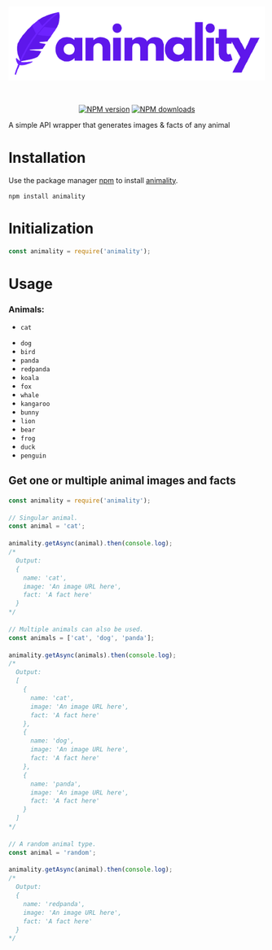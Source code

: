 <div align="center">  
<br />
  <p>
    <a href="https://www.npmjs.com/package/ruxe"><img style="margin-top: -4%" src="https://raw.githubusercontent.com/jaipack17/animality-1/main/assets/logo.png" width="546" alt="animality" /></a>
  </p>
  <br />
  <p>
    <a href="https://www.npmjs.com/package/animality"><img src="https://img.shields.io/npm/v/animality.svg?maxAge=3600" alt="NPM version" /></a>
    <a href="https://www.npmjs.com/package/animality"><img src="https://img.shields.io/npm/dt/animality.svg?maxAge=3600" alt="NPM downloads" /></a>
  </p>
</div>

A simple API wrapper that generates images & facts of any animal

# Installation

Use the package manager [npm](https://www.npmjs.com/) to install [animality](https://www.npmjs.com/package/animality).

```sh-session
npm install animality
```

# Initialization

```js
const animality = require('animality');
```

# Usage

### Animals: 
+ `cat`
* `dog` 
* `bird` 
* `panda` 
* `redpanda` 
* `koala` 
* `fox` 
* `whale` 
* `kangaroo` 
* `bunny`
* `lion`
* `bear`
* `frog`
* `duck`
* `penguin`

## Get one or multiple animal images and facts

```js
const animality = require('animality');

// Singular animal.
const animal = 'cat';

animality.getAsync(animal).then(console.log);
/*
  Output:
  {
    name: 'cat',
    image: 'An image URL here',
    fact: 'A fact here'
  }
*/

// Multiple animals can also be used.
const animals = ['cat', 'dog', 'panda'];

animality.getAsync(animals).then(console.log);
/*
  Output:
  [
    {
      name: 'cat',
      image: 'An image URL here',
      fact: 'A fact here'
    },
    {
      name: 'dog',
      image: 'An image URL here',
      fact: 'A fact here'
    },
    {
      name: 'panda',
      image: 'An image URL here',
      fact: 'A fact here'
    }
  ]
*/

// A random animal type.
const animal = 'random';

animality.getAsync(animal).then(console.log);
/*
  Output:
  {
    name: 'redpanda',
    image: 'An image URL here',
    fact: 'A fact here'
  }
*/
```
